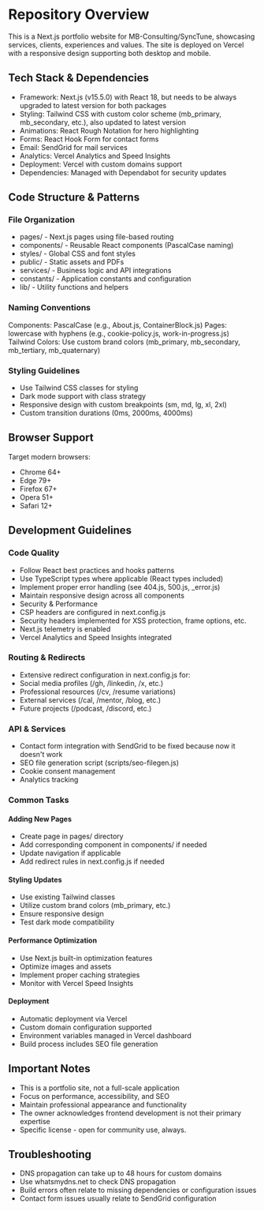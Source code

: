 # Repository Overview

This is a Next.js portfolio website for MB-Consulting/SyncTune, showcasing services, clients, experiences and values. 
The site is deployed on Vercel with a responsive design supporting both desktop and mobile.

## Tech Stack & Dependencies

- Framework: Next.js (v15.5.0) with React 18, but needs to be always upgraded to latest version for both packages
- Styling: Tailwind CSS with custom color scheme (mb_primary, mb_secondary, etc.), also updated to latest version
- Animations: React Rough Notation for hero highlighting
- Forms: React Hook Form for contact forms
- Email: SendGrid for mail services
- Analytics: Vercel Analytics and Speed Insights
- Deployment: Vercel with custom domains support
- Dependencies: Managed with Dependabot for security updates

## Code Structure & Patterns

### File Organization

- pages/ - Next.js pages using file-based routing
- components/ - Reusable React components (PascalCase naming)
- styles/ - Global CSS and font styles
- public/ - Static assets and PDFs
- services/ - Business logic and API integrations
- constants/ - Application constants and configuration
- lib/ - Utility functions and helpers

### Naming Conventions

Components: PascalCase (e.g., About.js, ContainerBlock.js)
Pages: lowercase with hyphens (e.g., cookie-policy.js, work-in-progress.js)
Tailwind Colors: Use custom brand colors (mb_primary, mb_secondary, mb_tertiary, mb_quaternary)

### Styling Guidelines

- Use Tailwind CSS classes for styling
- Dark mode support with class strategy
- Responsive design with custom breakpoints (sm, md, lg, xl, 2xl)
- Custom transition durations (0ms, 2000ms, 4000ms)

## Browser Support

Target modern browsers:
- Chrome 64+
- Edge 79+
- Firefox 67+
- Opera 51+
- Safari 12+

## Development Guidelines

### Code Quality

- Follow React best practices and hooks patterns
- Use TypeScript types where applicable (React types included)
- Implement proper error handling (see 404.js, 500.js, _error.js)
- Maintain responsive design across all components
- Security & Performance
- CSP headers are configured in next.config.js
- Security headers implemented for XSS protection, frame options, etc.
- Next.js telemetry is enabled
- Vercel Analytics and Speed Insights integrated

### Routing & Redirects
- Extensive redirect configuration in next.config.js for:
- Social media profiles (/gh, /linkedin, /x, etc.)
- Professional resources (/cv, /resume variations)
- External services (/cal, /mentor, /blog, etc.)
- Future projects (/podcast, /discord, etc.)

### API & Services
- Contact form integration with SendGrid to be fixed because now it doesn't work
- SEO file generation script (scripts/seo-filegen.js)
- Cookie consent management
- Analytics tracking

### Common Tasks

#### Adding New Pages

- Create page in pages/ directory
- Add corresponding component in components/ if needed
- Update navigation if applicable
- Add redirect rules in next.config.js if needed

#### Styling Updates

- Use existing Tailwind classes
- Utilize custom brand colors (mb_primary, etc.)
- Ensure responsive design
- Test dark mode compatibility

#### Performance Optimization

- Use Next.js built-in optimization features
- Optimize images and assets
- Implement proper caching strategies
- Monitor with Vercel Speed Insights

#### Deployment
- Automatic deployment via Vercel
- Custom domain configuration supported
- Environment variables managed in Vercel dashboard
- Build process includes SEO file generation

## Important Notes

- This is a portfolio site, not a full-scale application
- Focus on performance, accessibility, and SEO
- Maintain professional appearance and functionality
- The owner acknowledges frontend development is not their primary expertise
- Specific license - open for community use, always.

## Troubleshooting
- DNS propagation can take up to 48 hours for custom domains
- Use whatsmydns.net to check DNS propagation
- Build errors often relate to missing dependencies or configuration issues
- Contact form issues usually relate to SendGrid configuration
